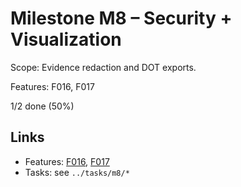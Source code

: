 # Milestone M8 – Security + Visualization

Scope: Evidence redaction and DOT exports.

Features: F016, F017

<!-- PROGRESS:START M8 -->
1/2 done (50%)
<!-- PROGRESS:END M8 -->

## Links

- Features: [F016](../features/F016-security-redaction.md), [F017](../features/F017-visualization-export.md)
- Tasks: see `../tasks/m8/*`
